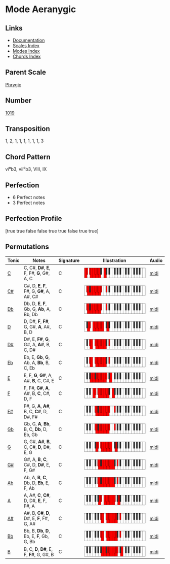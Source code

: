 # Mode Aeranygic

## Links

- [Documentation](README.md)
- [Scales Index](Scales.md)
- [Modes Index](Modes.md)
- [Chords Index](Chords.md)

## Parent Scale

[Phrygic](ScalePhrygic.md)

## Number

[1019](https://ianring.com/musictheory/scales/1019)

## Transposition

1, 2, 1, 1, 1, 1, 1, 1, 3

## Chord Pattern

vi⁰b3, vii⁰b3, VIII, IX

## Perfection

- 6 Perfect notes
- 3 Perfect notes

## Perfection Profile

[true true false false true true false true true]

## Permutations

| Tonic | Notes | Signature | Illustration | Audio |
|-------|-------|-----------|--------------|-------|
| [C](ModeCNaturalAeranygic.md) | C, C#, **D#**, **E**, F, F#, **G**, G#, A, C | C | ![CNaturalAeranygic](ModeCNaturalAeranygic.png) | [midi](https://github.com/edipermadi/music/blob/main/docs/ModeCNaturalAeranygic.mid?raw=true) |
| [C#](ModeCSharpAeranygic.md) | C#, D, **E**, **F**, F#, G, **G#**, A, A#, C# | C | ![CSharpAeranygic](ModeCSharpAeranygic.png) | [midi](https://github.com/edipermadi/music/blob/main/docs/ModeCSharpAeranygic.mid?raw=true) |
| [Db](ModeDFlatAeranygic.md) | Db, D, **E**, **F**, Gb, G, **Ab**, A, Bb, Db | C | ![DFlatAeranygic](ModeDFlatAeranygic.png) | [midi](https://github.com/edipermadi/music/blob/main/docs/ModeDFlatAeranygic.mid?raw=true) |
| [D](ModeDNaturalAeranygic.md) | D, D#, **F**, **F#**, G, G#, **A**, A#, B, D | C | ![DNaturalAeranygic](ModeDNaturalAeranygic.png) | [midi](https://github.com/edipermadi/music/blob/main/docs/ModeDNaturalAeranygic.mid?raw=true) |
| [D#](ModeDSharpAeranygic.md) | D#, E, **F#**, **G**, G#, A, **A#**, B, C, D# | C | ![DSharpAeranygic](ModeDSharpAeranygic.png) | [midi](https://github.com/edipermadi/music/blob/main/docs/ModeDSharpAeranygic.mid?raw=true) |
| [Eb](ModeEFlatAeranygic.md) | Eb, E, **Gb**, **G**, Ab, A, **Bb**, B, C, Eb | C | ![EFlatAeranygic](ModeEFlatAeranygic.png) | [midi](https://github.com/edipermadi/music/blob/main/docs/ModeEFlatAeranygic.mid?raw=true) |
| [E](ModeENaturalAeranygic.md) | E, F, **G**, **G#**, A, A#, **B**, C, C#, E | C | ![ENaturalAeranygic](ModeENaturalAeranygic.png) | [midi](https://github.com/edipermadi/music/blob/main/docs/ModeENaturalAeranygic.mid?raw=true) |
| [F](ModeFNaturalAeranygic.md) | F, F#, **G#**, **A**, A#, B, **C**, C#, D, F | C | ![FNaturalAeranygic](ModeFNaturalAeranygic.png) | [midi](https://github.com/edipermadi/music/blob/main/docs/ModeFNaturalAeranygic.mid?raw=true) |
| [F#](ModeFSharpAeranygic.md) | F#, G, **A**, **A#**, B, C, **C#**, D, D#, F# | C | ![FSharpAeranygic](ModeFSharpAeranygic.png) | [midi](https://github.com/edipermadi/music/blob/main/docs/ModeFSharpAeranygic.mid?raw=true) |
| [Gb](ModeGFlatAeranygic.md) | Gb, G, **A**, **Bb**, B, C, **Db**, D, Eb, Gb | C | ![GFlatAeranygic](ModeGFlatAeranygic.png) | [midi](https://github.com/edipermadi/music/blob/main/docs/ModeGFlatAeranygic.mid?raw=true) |
| [G](ModeGNaturalAeranygic.md) | G, G#, **A#**, **B**, C, C#, **D**, D#, E, G | C | ![GNaturalAeranygic](ModeGNaturalAeranygic.png) | [midi](https://github.com/edipermadi/music/blob/main/docs/ModeGNaturalAeranygic.mid?raw=true) |
| [G#](ModeGSharpAeranygic.md) | G#, A, **B**, **C**, C#, D, **D#**, E, F, G# | C | ![GSharpAeranygic](ModeGSharpAeranygic.png) | [midi](https://github.com/edipermadi/music/blob/main/docs/ModeGSharpAeranygic.mid?raw=true) |
| [Ab](ModeAFlatAeranygic.md) | Ab, A, **B**, **C**, Db, D, **Eb**, E, F, Ab | C | ![AFlatAeranygic](ModeAFlatAeranygic.png) | [midi](https://github.com/edipermadi/music/blob/main/docs/ModeAFlatAeranygic.mid?raw=true) |
| [A](ModeANaturalAeranygic.md) | A, A#, **C**, **C#**, D, D#, **E**, F, F#, A | C | ![ANaturalAeranygic](ModeANaturalAeranygic.png) | [midi](https://github.com/edipermadi/music/blob/main/docs/ModeANaturalAeranygic.mid?raw=true) |
| [A#](ModeASharpAeranygic.md) | A#, B, **C#**, **D**, D#, E, **F**, F#, G, A# | C | ![ASharpAeranygic](ModeASharpAeranygic.png) | [midi](https://github.com/edipermadi/music/blob/main/docs/ModeASharpAeranygic.mid?raw=true) |
| [Bb](ModeBFlatAeranygic.md) | Bb, B, **Db**, **D**, Eb, E, **F**, Gb, G, Bb | C | ![BFlatAeranygic](ModeBFlatAeranygic.png) | [midi](https://github.com/edipermadi/music/blob/main/docs/ModeBFlatAeranygic.mid?raw=true) |
| [B](ModeBNaturalAeranygic.md) | B, C, **D**, **D#**, E, F, **F#**, G, G#, B | C | ![BNaturalAeranygic](ModeBNaturalAeranygic.png) | [midi](https://github.com/edipermadi/music/blob/main/docs/ModeBNaturalAeranygic.mid?raw=true) |
